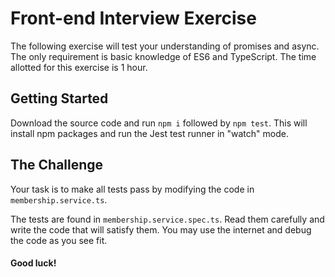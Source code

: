 # Front-end Interview Exercise
The following exercise will test your understanding of promises and async. The only requirement is basic knowledge of ES6 and TypeScript. The time allotted for this exercise is 1 hour.

## Getting Started
Download the source code and run `npm i` followed by `npm test`. This will install npm packages and run the Jest test runner in "watch" mode. 

## The Challenge
Your task is to make all tests pass by modifying the code in `membership.service.ts`. 

The tests are found in `membership.service.spec.ts`. Read them carefully and write the code that will satisfy them. You may use the internet and debug the code as you see fit.

#### Good luck!

